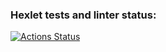 ### Hexlet tests and linter status:
[![Actions Status](https://github.com/0x8251ae8c/java-project-78/actions/workflows/hexlet-check.yml/badge.svg)](https://github.com/0x8251ae8c/java-project-78/actions)